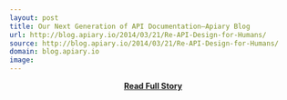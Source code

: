 ```yaml
---
layout: post
title: Our Next Generation of API Documentation—Apiary Blog
url: http://blog.apiary.io/2014/03/21/Re-API-Design-for-Humans/
source: http://blog.apiary.io/2014/03/21/Re-API-Design-for-Humans/
domain: blog.apiary.io
image: 
---
```


<p></p>
<center><p><a href="http://blog.apiary.io/2014/03/21/Re-API-Design-for-Humans/" style='padding:25px; font-sze:18px; font-weight: bold;'>Read Full Story</a></p></center>
